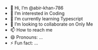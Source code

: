 - 👋 Hi, I’m @abir-khan-786
- 👀 I’m interested in Coding 
- 🌱 I’m currently learning Typescript
- 💞️ I’m looking to collaborate on Only Me
- 📫 How to reach me  
- 😄 Pronouns: ...
- ⚡ Fun fact: ...

<!---
abir-khan-786/abir-khan-786 is a ✨ special ✨ repository because its `README.md` (this file) appears on your GitHub profile.
You can click the Preview link to take a look at your changes.
--->
